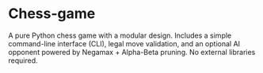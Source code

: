 # Chess-game
A pure Python chess game with a modular design. Includes a simple command-line interface (CLI), legal move validation, and an optional AI opponent powered by Negamax + Alpha-Beta pruning. No external libraries required.
